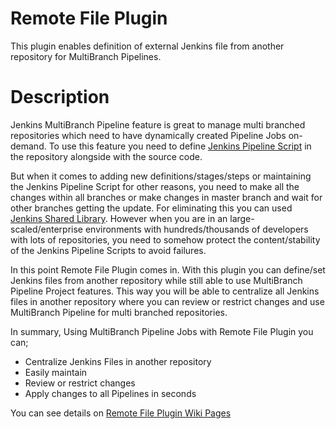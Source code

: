 Remote File Plugin
==========================

This plugin enables definition of external Jenkins file from another repository for MultiBranch Pipelines.

# Description
Jenkins MultiBranch Pipeline feature is great to manage multi branched repositories which need to have
dynamically created Pipeline Jobs on-demand. To use this feature you need to define 
<a target="_blank" href="https://github.com/jenkinsci/workflow-plugin/blob/master/TUTORIAL.md#understanding-flow-scripts">Jenkins Pipeline Script</a>
in the repository alongside with the source code. 

But when it comes to adding new definitions/stages/steps or maintaining
the Jenkins Pipeline Script for other reasons, you need to make all the changes within all branches or make changes in master branch 
and wait for other branches getting the update. 
For eliminating this you can used <a href="https://jenkins.io/doc/book/pipeline/shared-libraries/">Jenkins Shared Library</a>.
However when you are in an large-scaled/enterprise environments with hundreds/thousands of developers with lots of repositories,
you need to somehow protect the content/stability of the Jenkins Pipeline Scripts to avoid failures. 

In this point Remote File Plugin comes in. With this plugin you can define/set Jenkins files from another
repository while still able to use MultiBranch Pipeline Project features. This way you will be able to centralize all Jenkins files 
in another repository where you can review or restrict changes and use MultiBranch Pipeline for multi branched repositories.

In summary, Using MultiBranch Pipeline Jobs with Remote File Plugin you can;

- Centralize Jenkins Files in another repository
- Easily maintain
- Review or restrict changes
- Apply changes to all Pipelines in seconds

You can see details on [Remote File Plugin Wiki Pages](https://wiki.jenkins.io/display/JENKINS/Remote+File+Plugin)
